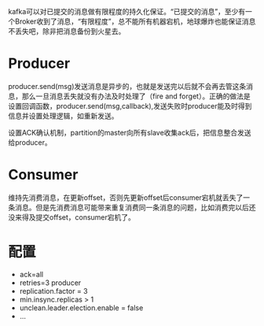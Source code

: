 kafka可以对已提交的消息做有限程度的持久化保证。“已提交的消息”，至少有一个Broker收到了消息，“有限程度”，总不能所有机器宕机，地球爆炸也能保证消息不丢失吧，除非把消息备份到火星去。

# Producer

producer.send(msg)发送消息是异步的，也就是发送完以后就不会再去管这条消息，那么一旦消息丢失就没有办法及时处理了（fire and forget）。正确的做法是设置回调函数，producer.send(msg,callback),发送失败时producer能及时得到信息并设置处理逻辑，如重新发送。

设置ACK确认机制，partition的master向所有slave收集ack后，把信息整合发送给producer。



# Consumer

维持先消费消息，在更新offset，否则先更新offset后consumer宕机就丢失了一条消息。但是先消费消息可能带来重复消费同一条消息的问题，比如消费完以后还没来得及提交offset，consumer宕机了。



# 配置

* ack=all 
* retries=3 producer
* replication.factor = 3 
* min.insync.replicas > 1
* unclean.leader.election.enable = false
* ...



